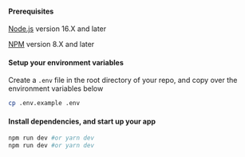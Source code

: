 #### Prerequisites
[Node.js](https://nodejs.org/) version 16.X and later <br />

[NPM](https://docs.npmjs.com/about-npm-versions) version 8.X and later <br />
#### Setup your environment variables
Create a `.env` file in the root directory of your repo, and copy over the environment variables below
```bash
cp .env.example .env
```

#### Install dependencies, and start up your app
```bash
npm run dev #or yarn dev
npm run dev #or yarn dev
```
